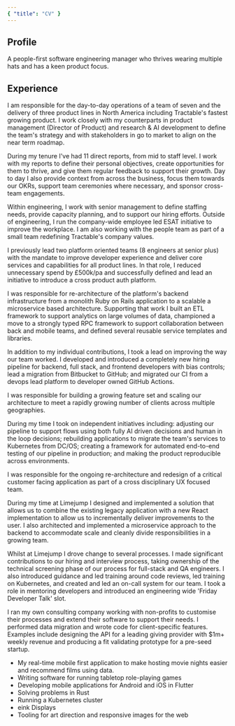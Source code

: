 ```yaml
---
{ "title": "CV" }
---
```


<WorkHistory-Styles />

<WorkHistory-Header />

## Profile

A people-first software engineering manager who thrives wearing multiple hats and has a keen product focus.

## Experience

<WorkHistory-Block title="Tractable" subtitle="Team Lead (Equivalent EM 1)" years="May 2022-Present">

I am responsible for the day-to-day operations of a team of seven and the delivery of three product lines in North America including Tractable's fastest growing product. I work closely with my counterparts in product management (Director of Product) and research & AI development to define the team's strategy and with stakeholders in go to market to align on the near term roadmap.

During my tenure I've had 11 direct reports, from mid to staff level. I work with my reports to define their personal objectives, create opportunities for them to thrive, and give them regular feedback to support their growth. Day to day I also provide context from across the business, focus them towards our OKRs, support team ceremonies where necessary, and sponsor cross-team engagements.

Within engineering, I work with senior management to define staffing needs, provide capacity planning, and to support our hiring efforts. Outside of engineering, I run the company-wide employee led ESAT initiative to improve the workplace. I am also working with the people team as part of a small team redefining Tractable's company values.

I previously lead two platform oriented teams (8 engineers at senior plus) with the mandate to improve developer experience and deliver core services and capabilities for all product lines. In that role, I reduced unnecessary spend by £500k/pa and successfully defined and lead an initiative to introduce a cross product auth platform.

</WorkHistory-Block>

<WorkHistory-Block title="Tendable" subtitle="Tech Lead" years="June 2021-April 2022">

I was responsible for re-architecture of the platform's backend infrastructure from a monolith Ruby on Rails application to a scalable a microservice based architecture. Supporting that work I built an ETL framework to support analytics on large volumes of data, championed a move to a strongly typed RPC framework to support collaboration between back and mobile teams, and defined several reusable service templates and libraries.

In addition to my individual contributions, I took a lead on improving the way our team worked. I developed and introduced a completely new hiring pipeline for backend, full stack, and frontend developers with bias controls; lead a migration from Bitbucket to GitHub; and migrated our CI from a devops lead platform to developer owned GitHub Actions.

<!-- <WorkHistory-Skills :list="['Ruby', 'Rails', 'Resque', 'TypeScript', 'RPC', 'Postgres', 'Node.js', 'Redis', 'Microservices', 'ETL', 'Github Actions']" /> -->

</WorkHistory-Block>

<WorkHistory-Block title="Tractable" subtitle="Developer" years="September 2020-June 2021">

I was responsible for building a growing feature set and scaling our architecture to meet a rapidly growing number of clients across multiple geographies.

During my time I took on independent initiatives including: adjusting our pipeline to support flows using both fully AI driven decisions and human in the loop decisions; rebuilding applications to migrate the team's services to Kubernetes from DC/OS; creating a framework for automated end-to-end testing of our pipeline in production; and making the product reproducible across environments.
<!-- 
I also helped improve the robustness of our codebase by kickstarting an initiative to introduce stronger types, extracting reused functionality into well tested libraries, and improving the resilience of our release process to prevent downtimes during deploys. -->

<!-- <WorkHistory-Skills :list="['TypeScript', 'GraphQL', 'Kafka', 'Node.js', 'React', 'Kubernetes', 'Postgres', 'Redis', 'Docker', 'AWS', 'Gauge', 'E2E', 'Kafka', 'Jenkins', 'Datadog', 'Microservices', 'ArgoCD', 'Monorepo', 'Marathon', 'DC/OS', 'Yarn2']" /> -->

</WorkHistory-Block>

<WorkHistory-Block title="Limejump" subtitle="Developer" years="February 2019-September 2020">

I was responsible for the ongoing re-architecture and redesign of a critical customer facing application as part of a cross disciplinary UX focused team.

During my time at Limejump I designed and implemented a solution that allows us to combine the existing legacy application with a new React implementation to allow us to incrementally deliver improvements to the user. I also architected and implemented a microservice approach to the backend to accommodate scale and cleanly divide responsibilities in a growing team.

Whilst at Limejump I drove change to several processes. I made significant contributions to our hiring and interview process, taking ownership of the technical screening phase of our process for full-stack and QA engineers. I also introduced guidance and led training around code reviews, led training on Kubernetes, and created and led an on-call system for our team. I took a role in mentoring developers and introduced an engineering wide 'Friday Developer Talk' slot.

<!-- <WorkHistory-Skills :list="['Node.js', 'React', 'Redux', 'Kubernetes', 'Docker', 'AWS', 'Kafka', 'Prometheus', 'Humio', 'CircleCI', 'Git', 'Google Cloud', 'Microservices', 'Nginx', 'Scrum', 'Angular 1']" /> -->

</WorkHistory-Block>

<WorkHistory-Block title="Bricks and Mortar Studio" subtitle="Owner/Director" years="2016-2020">
I ran my own consulting company working with non-profits to customise their processes and extend their software to support their needs. I performed data migration and wrote code for client-specific features. Examples include designing the API for a leading giving provider with $1m+ weekly revenue and producing a fit validating prototype for a pre-seed startup.

<!-- <WorkHistory-Skills :list="['C#', 'ASP.NET', 'SQL', 'Python3', 'Pandas', 'Requirements Analysis', 'Project Management']" /> -->

</WorkHistory-Block>

<WorkHistory-Block :brief="true" title="Spark Development Network" subtitle="Developer, Remote" years="June 2018-February 2019">

<!-- I built and designed features to specification for clients, incorporating them into the core OSS product when appropriate, or building them as a custom solution when not. Solutions were built to work at scale while maintaining high performance and reliability on both on-premise and cloud infrastructure. My primary focus was coordinating the development for a key strategic partner.

During my time I introduced developer best practices including code reviews and tools for enforcing code style and static analysis.

<WorkHistory-Skills :list="['C#', 'ASP.NET', 'SQL', 'SQL Server', 'jQuery', 'IIS', 'Azure', 'Windows Server',  'Requirements Analysis', 'OSS Community Management', 'Release Planning', 'Retainer Management']" /> -->

</WorkHistory-Block>

<WorkHistory-Block :brief="true" title="Royal Holloway, University of London" subtitle="Undergraduate Researcher" years="Summer 2016 / Summer 2017">

<!-- I produced a web interface (Rust/Angular 1) to queue jobs for a JavaScript symbolic execution engine and identified, wrote, and contributed a fix for a bug in Samsung’s JavaScript analysis framework.

I also added features to the symbolic engine to help users analyse line coverage and to provide preliminary support for symbolic objects. Additionally, I performed a number of case studies on popular NPM libraries to identify areas of the engine that required improvement.

<WorkHistory-Skills :list="['Rust', 'GDB', 'Z3', 'SMT', 'Angular 1', 'JavaScript', 'Node.js', 'Bash']" /> -->

</WorkHistory-Block>

<WorkHistory-Block :brief="true" title="Spark Development Network" subtitle="Internship" years="Summer 2016">
<!-- 
I worked on v6 of [Rock RMS](https://github.com/SparkDevNetwork/Rock/), a large (1000 KLOC+) C#/ASP.NET open source application for non-profits, including the first iteration of their notification and telemetry system. I also gave a talk at their annual conference on the benefits of open source software and the different roles that users and developers have within that ecosystem. -->

<!-- <WorkHistory-Skills :list="['C#', 'ASP.NET', 'SQL', 'Entity Framework 6', 'SQL Server', 'HTML5', 'CSS3', 'jQuery', 'Git', 'Public Speaking']" /> -->

</WorkHistory-Block>

<WorkHistory-Block :brief="true" title="Hope Church" subtitle="Communications Director" years="2013-2015">

<!-- I architected an information strategy for storing and recording PII data within ICO guidelines. This strategy led to me modernising internal tools and processes, which included a migration to Google Apps and the introduction of a modern CRM. -->

</WorkHistory-Block>

<WorkHistory-Block title="Ask Me About">

* My real-time mobile first application to make hosting movie nights easier and recommend films using data.
* Writing software for running tabletop role-playing games
* Developing mobile applications for Android and iOS in Flutter
* Solving problems in Rust
* Running a Kubernetes cluster
* eink Displays
* Tooling for art direction and responsive images for the web

</WorkHistory-Block>

<!-- <WorkHistory-Block title="Jonathan's Movies" github-url="arranf/Jonathans-Movies-Client">

I built a Vue.js web application to make hosting movie nights among friends easier. The project leverages web sockets to display selections in real-time to all connected users. The server side also uses machine learning to produce movie recommendations for users using a cosine similarity matrix.

<WorkHistory-Skills :list="['TypeScript', 'Node.js', 'Vue', 'Webpack', 'Jest', 'Real-Time', 'Web Sockets', 'Machine Learning', 'OAuth']" />
</WorkHistory-Block>

<WorkHistory-Block title="Heroes Companion" github-url="arranf/Heroes-Companion">

I built a Flutter application for Android and iOS to help users identify the optimal talent combinations for the game Heroes of the Storm.

The on-device application is supported by a data pipeline that translates in-game data via an AWS Lambda function. App content updates are provided by an Express/MongoDB backend which also scrapes statistics from the web.

<WorkHistory-Skills :list="['Flutter', 'Dart', 'Redux', 'Java', 'SQLite', 'Express', 'MongoDB', 'Mongoose', 'AWS', 'S3', 'Cloudfront', 'Lambda', 'Puppeteer', 'Heroku']" /> -->

<!-- </WorkHistory-Block> -->

<WorkHistory-Block title="First Class Software Engineering BSc" subtitle="Royal Holloway, University of London" years="2015-2018">

<WorkHistory-Grid title="Awards" items="awards" width="100" />

</WorkHistory-Block>

<WorkHistory-PopUp
          :url="'https://s3.eu-west-2.amazonaws.com/arranfrance.com/Arran-France--Full-Stack-Software-Engineer--CV.pdf'"
        />